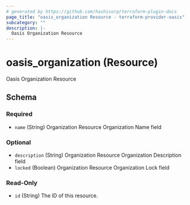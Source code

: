 ```yaml
---
# generated by https://github.com/hashicorp/terraform-plugin-docs
page_title: "oasis_organization Resource - terraform-provider-oasis"
subcategory: ""
description: |-
  Oasis Organization Resource
---
```


# oasis_organization (Resource)

Oasis Organization Resource



<!-- schema generated by tfplugindocs -->
## Schema

### Required

- `name` (String) Organization Resource Organization Name field

### Optional

- `description` (String) Organization Resource Organization Description field
- `locked` (Boolean) Organization Resource Organization Lock field

### Read-Only

- `id` (String) The ID of this resource.


